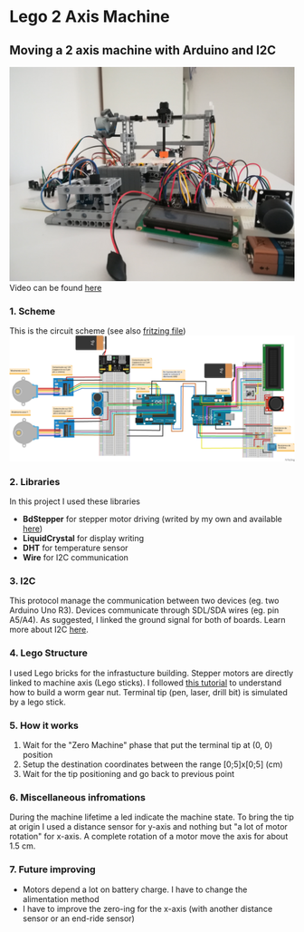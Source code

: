 # Lego 2 Axis Machine
## Moving a 2 axis machine with Arduino and I2C
![Lego 2 Axis Machine photo ](./img1.jpg)
Video can be found [here](https://www.youtube.com/watch?v=OcLfV5zg7JQ)

### 1. Scheme
This is the circuit scheme (see also [fritzing file](./Lego%202%20Axis%20Machine.fzz))
![Lego 2 Axis Machine Scheme](./Lego%202%20Axis%20Machine.jpg)

### 2. Libraries
In this project I used these libraries
- **BdStepper** for stepper motor driving (writed by my own and available [here](https://github.com/andreaBidinost/projects/tree/master/Arduino/Stepper%20motor%20288BYJ-48))
- **LiquidCrystal** for display writing
- **DHT** for temperature sensor
- **Wire** for I2C communication

### 3. I2C
This protocol manage the communication between two devices (eg. two Arduino Uno R3).
Devices communicate through SDL/SDA wires (eg. pin A5/A4).
As suggested, I linked the ground signal for both of boards.
Learn more about I2C [here](https://www.arduino.cc/en/Tutorial/MasterReader).

### 4. Lego Structure
I used Lego bricks for the infrastucture building.
Stepper motors are directly linked to machine axis (Lego sticks).
I followed [this tutorial](https://www.youtube.com/watch?v=MFkKXEf306Q&t=7s) to understand how to build a worm gear nut.
Terminal tip (pen, laser, drill bit) is simulated by a lego stick.

### 5. How it works
1. Wait for the "Zero Machine" phase that put the terminal tip at (0, 0) position
2. Setup the destination coordinates between the range [0;5]x[0;5] (cm)
3. Wait for the tip positioning and go back to previous point

### 6. Miscellaneous infromations
During the machine lifetime a led indicate the machine state. 
To bring the tip at origin I used a distance sensor for y-axis and nothing but "a lot of motor rotation" for x-axis.
A complete rotation of a motor move the axis for about 1.5 cm.

### 7. Future improving
- Motors depend a lot on battery charge. I have to change the alimentation method
- I have to improve the zero-ing for the x-axis (with another distance sensor or an end-ride sensor)
